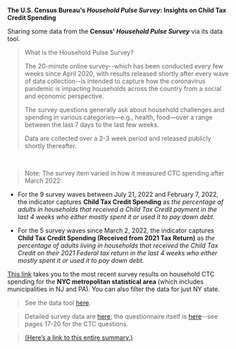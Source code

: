 **The U.S. Census Bureau's *Household Pulse Survey*: Insights on Child Tax Credit Spending**

Sharing some data from the **Census' *Household Pulse Survey*** via its data tool.

> What is the Household Pulse Survey? 
>
> The 20-minute online survey--which has been conducted every few weeks since April 2020, with results released shortly after every wave of data collection--is intended to capture how the coronavirus pandemic is impacting households across the country from a social and economic perspective. 
>
> The survey questions generally ask about household challenges and spending in various categories—e.g., health, food—over a range between the last 7 days to the last few weeks. 
>
> Data are collected over a 2-3 week period and released publicly shortly thereafter.

<br> 

> Note: The survey item varied in how it measured CTC spending after March 2022: 

* For the 9 survey waves between July 21, 2022 and February 7, 2022, the indicator captures
**Child Tax Credit Spending** as *the percentage of adults in households that received a Child Tax Credit payment in the last 4 weeks who either mostly spent it or used it to pay down debt.*

* For the 5 survey waves since March 2, 2022, the indicator captures
**Child Tax Credit Spending (Received from 2021 Tax Return)** as *the percentage of adults living in households that received the Child Tax Credit on their 2021 Federal tax return in the last 4 weeks who either mostly spent it or used it to pay down debt.*

[This link](https://www.census.gov/data-tools/demo/hhp/#/?s_metro=35620&areaSelector=msa&periodSelector=47&measures=CTCUSENEW) takes you to the most recent survey results on household CTC spending for the **NYC metropolitan statistical area** (which includes municipalities in NJ and PA). You can also filter the data for just NY state. 





> See the data tool [here](https://www.census.gov/data-tools/demo/hhp/#/).

> Detailed survey data are [here](https://www2.census.gov/programs-surveys/demo/tables/hhp/2022/wk47/ctc1_week47.xlsx); the questionnaire itself is [here](https://www2.census.gov/programs-surveys/demo/technical-documentation/hhp/Phase3-5_Questionnaire_07_20_22_English.pdf)--see pages 17-20 for the CTC questions.

> [(Here’s a link to this entire summary.)](URL)
